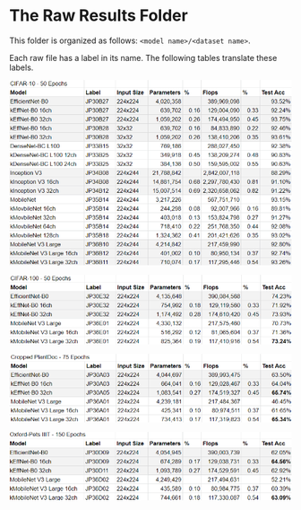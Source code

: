 # The Raw Results Folder
This folder is organized as follows: `<model name>/<dataset name>`.
  
Each raw file has a label in its name. The following tables translate these labels.

<p><img src="../docs/cifar-10.png"></img></p>

<p><img src="../docs/cifar-100.png"></img></p>

<p><img src="../docs/cropped-plantdoc.png"></img></p>

<p><img src="../docs/oxford-petiii.png"></img></p>
